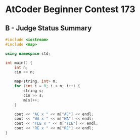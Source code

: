 # AtCoder Beginner Contest 173
## B - Judge Status Summary
```cpp
#include <iostream>
#include <map>

using namespace std;

int main() {
    int n;
    cin >> n;

    map<string, int> m;
    for (int i = 0; i < n; i++) {
        string s;
        cin >> s;
        m[s]++;
    }

    cout << "AC x " << m["AC"] << endl;
    cout << "WA x " << m["WA"] << endl;
    cout << "TLE x " << m["TLE"] << endl;
    cout << "RE x " << m["RE"] << endl;
}
```
